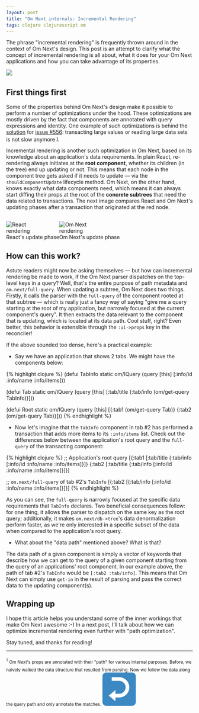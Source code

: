 ```yaml
---
layout: post
title: "Om Next internals: Incremental Rendering"
tags: clojure clojurescript om
---
```


The phrase "incremental rendering" is frequently thrown around in the context of
Om Next's design. This post is an attempt to clarify what the concept of incremental rendering is
all about, what it does for your Om Next applications and how you can take advantage
of its properties.


<!--more-->


<div style="margin-bottom:30px">
  <img style="max-width:45%;margin:0 auto" src="https://cloud.githubusercontent.com/assets/661909/18785824/d4a58916-819a-11e6-8ed4-13165501e9b9.png">
</div>


## First things first

Some of the properties behind Om Next's design make it possible to perform a number
of optimizations under the hood. These optimizations are mostly driven by the fact
that components are annotated with query expressions and identity. One example of
such optimizations is behind the [solution](https://github.com/omcljs/om/pull/650)
for [issue #556](https://github.com/omcljs/om/issues/556): transacting large values
or reading large data sets is not slow anymore <sup id="fnref:1"><sub><a href="#fn:1">1</a></sub></sup>.

Incremental rendering is another such optimization in Om Next, based on its knowledge
about an application's data requirements. In plain React, re-rendering always initiates
at the **root component**, whether its children (in the tree) end up updating or
not. This means that each node in the component tree gets asked if it needs to update
— via the `shouldComponentUpdate` lifecycle method. Om Next, on the other hand, knows
exactly what data components need, which means it can always start diffing their
props at the root of the **concrete subtrees** that need the data related to transactions.
The next image compares React and Om Next's updating phases after a transaction that
originated at the red node.

<div style="display:table; margin: 30px 0">
  <figure style="display:table-cell">
    <img style="max-width:50%; margin: 0 auto" src="https://cloud.githubusercontent.com/assets/661909/18786506/87c5eb28-819e-11e6-8610-af5217738dee.png" alt="React rendering" />
    <figcaption class="caption">React's update phase</figcaption>
  </figure>
  <figure style="display:table-cell">
    <img style="max-width:50%; margin: 0 auto" src="https://cloud.githubusercontent.com/assets/661909/18786505/87a29114-819e-11e6-8aa5-c50ea811e06f.png" alt="Om Next rendering" />
    <figcaption class="caption">Om Next's update phase</figcaption>
  </figure>
</div>

## How can this work?

Astute readers might now be asking themselves — but how can incremental rendering
be made to work, if the Om Next parser dispatches on the top-level keys in a query?
Well, that's the entire purpose of path metadata and `om.next/full-query`. When
updating a subtree, Om Next does two things. Firstly, it calls the parser with the
`full-query` of the component rooted at that subtree — which is really just a fancy
way of saying "give me a query starting at the root of my application, but narrowly
focused at the current component's query". It then extracts the data relevant to
the component that is updating, which is located at its data path. Cool stuff, right?
Even better, this behavior is extensible through the `:ui->props` key in the reconciler!

If the above sounded too dense, here's a practical example:

- Say we have an application that shows 2 tabs. We might have the components below:

{% highlight clojure %}
(defui TabInfo
  static om/IQuery
  (query [this]
    [:info/id :info/name :info/items]))

(defui Tab
  static om/IQuery
  (query [this]
    [:tab/title {:tab/info (om/get-query TabInfo)}]))

(defui Root
  static om/IQuery
  (query [this]
    [{:tab1 (om/get-query Tab)}
     {:tab2 (om/get-query Tab)}]))
{% endhighlight %}

- Now let's imagine that the `TabInfo` component in tab #2 has performed a transaction
that adds more items to its `:info/items` list. Check out the differences below
between the application's root query and the `full-query` of the transacting component:

{% highlight clojure %}
;; Application's root query
[{:tab1 [:tab/title
         {:tab/info [:info/id :info/name :info/items]}]}
 {:tab2 [:tab/title
         {:tab/info [:info/id :info/name :info/items]}]}]

;; `om.next/full-query` of tab #2's `TabInfo`
[{:tab2 [{:tab/info [:info/id :info/name :info/items]}]}]
{% endhighlight %}

As you can see, the `full-query` is narrowly focused at the specific data requirements
that `TabInfo` declares. Two beneficial consequences follow: for one thing, it allows
the parser to dispatch on the same key as the root query; additionally, it makes
`om.next/db->tree`'s data denormalization perform faster, as we're only interested
in a specific subset of the data when compared to the application's root query.

- What about the "data path" mentioned above? What is that?

The data path of a given component is simply a vector of keywords that describe how
we can get to the query of a given component starting from the query of an applications'
root component. In our example above, the path of tab #2's `TabInfo` would be
`[:tab2 :tab/info]`. This means that Om Next can simply use `get-in` in the result
of parsing and pass the correct data to the updating component(s).

## Wrapping up

I hope this article helps you understand some of the inner workings that make Om
Next awesome :-) In a next post, I'll talk about how we can optimize incremental
rendering even further with "path optimization".

Stay tuned, and thanks for reading!


---

<div id="fn:1">
  <sup><sub>1</sub></sup> <sub>Om Next's props are annotated with their "path" for
various internal purposes. Before, we naively walked the data structure that resulted
from parsing. Now we follow the data along the query path and only annotate the
matches. <a href="#fnref:1"><img draggable="false" class="emoji" alt="↩" src="/public/img/top.svg"></a></sub>
</div>
